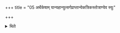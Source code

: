 +++
title = "05 अथैकेषाम् यान्यहान्युत्सर्गप्राप्तान्येकत्रिकस्तोत्राण्येव स्युः"

+++

<details><summary>थिते</summary>

अथैकेषाम् । यान्यहान्युत्सर्गप्राप्तान्येकत्रिकस्तोत्राण्येव स्युः ५
</details>
